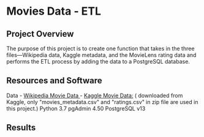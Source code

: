 # Movies Data - ETL

## Project Overview

The purpose of this project is to create one function that takes in the three files—Wikipedia data, Kaggle metadata, and the MovieLens rating data and performs the ETL process by adding the data to a PostgreSQL database.



## Resources and Software
 Data  - [Wikipedia Movie Data ](https://github.com/NadaAdem/-Movies-ETL/blob/main/Resources/wikipedia-movies.json)
       - [Kaggle Movie Data:](https://www.kaggle.com/rounakbanik/the-movies-dataset) ( downloaded from Kaggle, only "movies_metadata.csv" and "ratings.csv" in zip file  are used in this project.)
Python 3.7
pgAdmin 4.50
PostgreSQL v13



## Results


